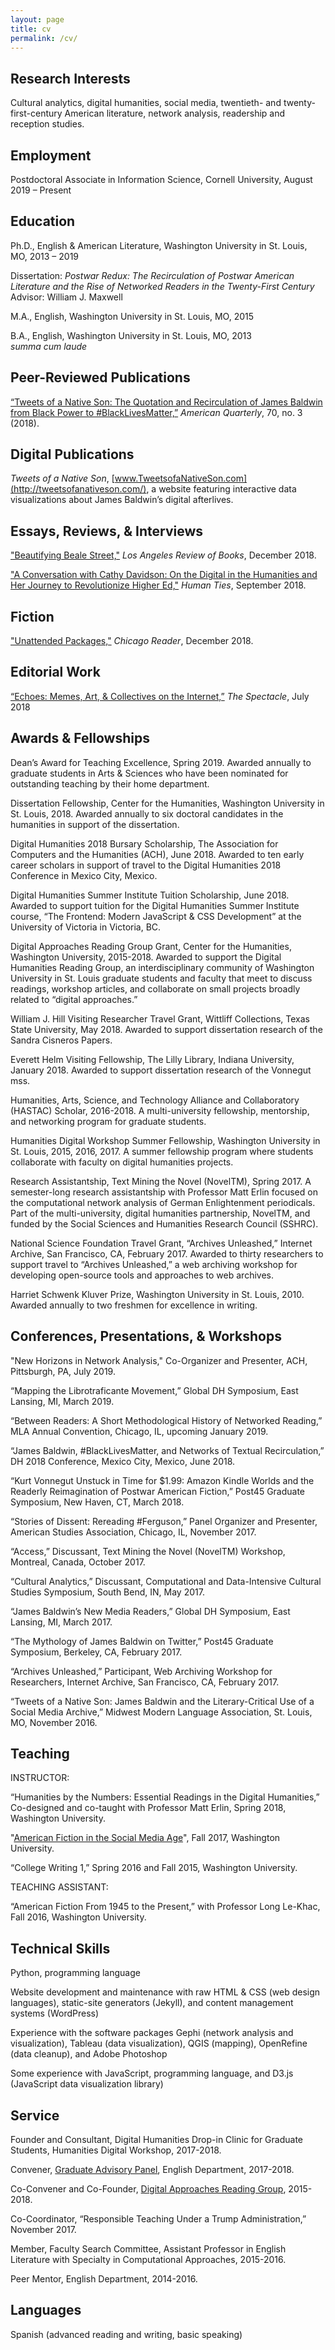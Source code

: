 ```yaml
---
layout: page
title: cv
permalink: /cv/
---
```


Research Interests
---
Cultural analytics, digital humanities, social media, twentieth- and twenty-first-century American literature, 
network analysis, readership and reception studies.

Employment
---
Postdoctoral Associate in Information Science, Cornell University, August 2019 – Present

Education
---
Ph.D., English & American Literature, Washington University in St. Louis, MO, 2013 – 2019

Dissertation: *Postwar Redux: The Recirculation of Postwar American Literature and the Rise of Networked Readers in the Twenty-First Century*  
Advisor: William J. Maxwell

M.A., English, Washington University in St. Louis, MO, 2015  

B.A., English, Washington University in St. Louis, MO, 2013  
*summa cum laude*

Peer-Reviewed Publications
---
[“Tweets of a Native Son: The Quotation and Recirculation of James Baldwin from Black Power to #BlackLivesMatter,”](http://tweetsofanativeson.com/Publications) *American Quarterly*, 70, no. 3 (2018).

Digital Publications
---

*Tweets of a Native Son*, [www.TweetsofaNativeSon.com](http://tweetsofanativeson.com/), a website featuring interactive data
visualizations about James Baldwin’s digital afterlives.

Essays, Reviews, & Interviews
---

["Beautifying Beale Street,"](https://lareviewofbooks.org/article/beautifying-beale-street/) *Los Angeles Review of Books*, December 2018.

["A Conversation with Cathy Davidson: On the Digital in the Humanities and Her Journey to Revolutionize Higher Ed,"](https://humanities.wustl.edu/news/melanie-walsh-cathy-davidson-digital-humanities-and-her-journey-revolutionize-higher-ed) *Human Ties*, September 2018.

Fiction
---

["Unattended Packages,"](https://www.chicagoreader.com/chicago/flash-fiction-2018-unattended-packages-melanie-walsh/Content?oid=65524104) *Chicago Reader*, December 2018.

Editorial Work
---
[“Echoes: Memes, Art, & Collectives on the Internet,”](https://thespectacle.wustl.edu/?p=1264) *The Spectacle*, July 2018

Awards & Fellowships
---
Dean’s Award for Teaching Excellence, Spring 2019. Awarded annually to graduate students in Arts & Sciences who have been nominated for outstanding 
teaching by their home department.


Dissertation Fellowship, Center for the Humanities, Washington University in St. Louis, 2018. Awarded annually to six doctoral candidates in the humanities in support of the dissertation.

Digital Humanities 2018 Bursary Scholarship, The Association for Computers and the
Humanities (ACH), June 2018. Awarded to ten early career scholars in support of travel to the Digital Humanities 2018 Conference in Mexico City, Mexico.

Digital Humanities Summer Institute Tuition Scholarship, June 2018. Awarded to
support tuition for the Digital Humanities Summer Institute course, “The Frontend: Modern JavaScript & CSS Development” at the University of Victoria in Victoria, BC.

Digital Approaches Reading Group Grant, Center for the Humanities, Washington
University, 2015-2018. Awarded to support the Digital Humanities Reading Group, an interdisciplinary community of Washington University in St. Louis graduate students and faculty that meet to discuss readings, workshop articles, and collaborate on small projects broadly related to “digital approaches.”

William J. Hill Visiting Researcher Travel Grant, Wittliff Collections, Texas State University, May 2018. Awarded to support dissertation research of the Sandra Cisneros Papers.

Everett Helm Visiting Fellowship, The Lilly Library, Indiana University, January 2018. Awarded
to support dissertation research of the Vonnegut mss.

Humanities, Arts, Science, and Technology Alliance and Collaboratory (HASTAC) Scholar,
2016-2018. A multi-university fellowship, mentorship, and networking program for graduate students.

Humanities Digital Workshop Summer Fellowship, Washington University in St. Louis, 2015,
2016, 2017. A summer fellowship program where students collaborate with faculty on digital humanities projects.

Research Assistantship, Text Mining the Novel (NovelTM), Spring 2017. A semester-long
research assistantship with Professor Matt Erlin focused on the computational network analysis of German Enlightenment periodicals. Part of the multi-university, digital humanities partnership, NovelTM, and funded by the Social Sciences and Humanities Research Council (SSHRC).

National Science Foundation Travel Grant, “Archives Unleashed,” Internet Archive, San
Francisco, CA, February 2017. Awarded to thirty researchers to support travel to “Archives Unleashed,” a web archiving workshop for developing open-source tools and approaches to web archives.

Harriet Schwenk Kluver Prize, Washington University in St. Louis, 2010. Awarded annually to
two freshmen for excellence in writing.

Conferences, Presentations, & Workshops
---
"New Horizons in Network Analysis," Co-Organizer and Presenter, ACH, Pittsburgh, PA, July 2019.

“Mapping the Librotraficante Movement,” Global DH Symposium, East Lansing, MI, March 2019.

“Between Readers: A Short Methodological History of Networked Reading,” MLA
Annual Convention, Chicago, IL, upcoming January 2019.

“James Baldwin, #BlackLivesMatter, and Networks of Textual Recirculation,” DH 2018
Conference, Mexico City, Mexico, June 2018.

“Kurt Vonnegut Unstuck in Time for $1.99: Amazon Kindle Worlds and the Readerly
Reimagination of Postwar American Fiction,” Post45 Graduate Symposium, New Haven, CT, March 2018.

“Stories of Dissent: Rereading #Ferguson,” Panel Organizer and Presenter, American Studies
Association, Chicago, IL, November 2017.

“Access,” Discussant, Text Mining the Novel (NovelTM) Workshop, Montreal, Canada, October
2017.

“Cultural Analytics,” Discussant, Computational and Data-Intensive Cultural Studies Symposium,
South Bend, IN, May 2017.

“James Baldwin’s New Media Readers,” Global DH Symposium, East Lansing, MI, March 2017.

“The Mythology of James Baldwin on Twitter,” Post45 Graduate Symposium, Berkeley, CA,
February 2017.

“Archives Unleashed,” Participant, Web Archiving Workshop for Researchers, Internet Archive,
San Francisco, CA, February 2017.

“Tweets of a Native Son: James Baldwin and the Literary-Critical Use of a Social Media
Archive,” Midwest Modern Language Association, St. Louis, MO, November 2016.

Teaching
---
INSTRUCTOR:

“Humanities by the Numbers: Essential Readings in the Digital Humanities,” Co-designed and
co-taught with Professor Matt Erlin, Spring 2018, Washington University.

"[American Fiction in the Social Media Age](https://afsma17.com/)", Fall 2017, Washington University.

“College Writing 1,” Spring 2016 and Fall 2015, Washington University.

TEACHING ASSISTANT:

“American Fiction From 1945 to the Present,” with Professor Long Le-Khac, Fall 2016,
Washington University.


Technical Skills
---


Python, programming language

Website development and maintenance with raw HTML & CSS (web design languages), static-site generators (Jekyll), and content management systems (WordPress)

Experience with the software packages Gephi (network analysis and visualization), Tableau (data visualization), QGIS (mapping), OpenRefine (data cleanup), and Adobe Photoshop

Some experience with JavaScript, programming language, and D3.js (JavaScript data visualization library)

Service
---
Founder and Consultant, Digital Humanities Drop-in Clinic for Graduate Students, Humanities
Digital Workshop, 2017-2018.

Convener, [Graduate Advisory Panel](https://english.artsci.wustl.edu/graduate/student_resources), English Department, 2017-2018.

Co-Convener and Co-Founder, [Digital Approaches Reading Group](https://sites.wustl.edu/darg/), 2015-2018.

Co-Coordinator, “Responsible Teaching Under a Trump Administration,” November 2017.

Member, Faculty Search Committee, Assistant Professor in English Literature with Specialty in
Computational Approaches, 2015-2016.

Peer Mentor, English Department, 2014-2016.

Languages
---
Spanish (advanced reading and writing, basic speaking)
